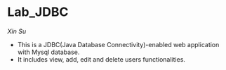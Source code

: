 # Lab_JDBC
 *Xin Su*

 - This is a JDBC(Java Database Connectivity)-enabled web application with Mysql database.
 - It includes view, add, edit and delete users functionalities.
